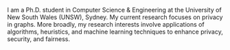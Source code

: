 <!---
ndsi6382/ndsi6382 is a ✨ special ✨ repository because its `README.md` (this file) appears on your GitHub profile.
You can click the Preview link to take a look at your changes.
--->
I am a Ph.D. student in Computer Science & Engineering at the University of New South Wales (UNSW), Sydney. My current research focuses on privacy in graphs. More broadly, my research interests involve applications of algorithms, heuristics, and machine learning techniques to enhance privacy, security, and fairness.
